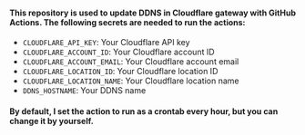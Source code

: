 #### This repository is used to update DDNS in Cloudflare gateway with GitHub Actions. The following secrets are needed to run the actions:
- `CLOUDFLARE_API_KEY`: Your Cloudflare API key
- `CLOUDFLARE_ACCOUNT_ID`: Your Cloudflare account ID
- `CLOUDFLARE_ACCOUNT_EMAIL`: Your Cloudflare account email
- `CLOUDFLARE_LOCATION_ID`: Your Cloudflare location ID
- `CLOUDFLARE_LOCATION_NAME`: Your Cloudflare location name
- `DDNS_HOSTNAME`: Your DDNS name

#### By default, I set the action to run as a crontab every hour, but you can change it by yourself.
